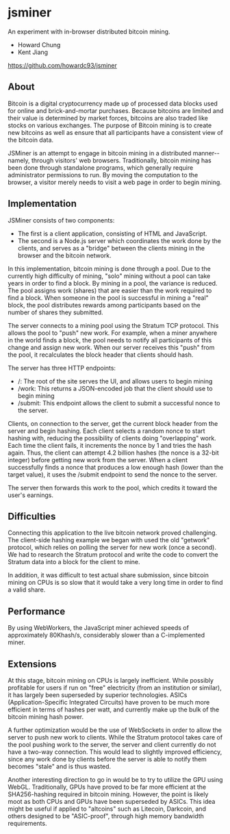# jsminer
An experiment with in-browser distributed bitcoin mining.

* Howard Chung
* Kent Jiang

https://github.com/howardc93/jsminer

About
----

Bitcoin is a digital cryptocurrency made up of processed data blocks used for online and brick-and-mortar purchases. Because bitcoins are limited and their value is determined by market forces, bitcoins are also traded like stocks on various exchanges.
The purpose of Bitcoin mining is to create new bitcoins as well as ensure that all participants have a consistent view of the bitcoin data.

JSMiner is an attempt to engage in bitcoin mining in a distributed manner--namely, through visitors' web browsers.
Traditionally, bitcoin mining has been done through standalone programs, which generally require administrator permissions to run.
By moving the computation to the browser, a visitor merely needs to visit a web page in order to begin mining.

Implementation
----
JSMiner consists of two components:
* The first is a client application, consisting of HTML and JavaScript.
* The second is a Node.js server which coordinates the work done by the clients, and serves as a "bridge" between the clients mining in the browser and the bitcoin network.

In this implementation, bitcoin mining is done through a pool.  Due to the currently high difficulty of mining, "solo" mining without a pool can take years in order to find a block.
By mining in a pool, the variance is reduced.
The pool assigns work (shares) that are easier than the work required to find a block.
When someone in the pool is successful in mining a "real" block, the pool distributes rewards among participants based on the number of shares they submitted.

The server connects to a mining pool using the Stratum TCP protocol.  This allows the pool to "push" new work.
For example, when a miner anywhere in the world finds a block, the pool needs to notify all participants of this change and assign new work.
When our server receives this "push" from the pool, it recalculates the block header that clients should hash.

The server has three HTTP endpoints:
* /: The root of the site serves the UI, and allows users to begin mining
* /work: This returns a JSON-encoded job that the client should use to begin mining
* /submit: This endpoint allows the client to submit a successful nonce to the server.

Clients, on connection to the server, get the current block header from the server and begin hashing.
Each client selects a random nonce to start hashing with, reducing the possibility of clients doing "overlapping" work.
Each time the client fails, it increments the nonce by 1 and tries the hash again.
Thus, the client can attempt 4.2 billion hashes (the nonce is a 32-bit integer) before getting new work from the server.
When a client successfully finds a nonce that produces a low enough hash (lower than the target value), it uses the /submit endpoint to send the nonce to the server.

The server then forwards this work to the pool, which credits it toward the user's earnings.

Difficulties
----
Connecting this application to the live bitcoin network proved challenging.
The client-side hashing example we began with used the old "getwork" protocol, which relies on polling the server for new work (once a second).
We had to research the Stratum protocol and write the code to convert the Stratum data into a block for the client to mine.

In addition, it was difficult to test actual share submission, since bitcoin mining on CPUs is so slow that it would take a very long time in order to find a valid share.

Performance
----
By using WebWorkers, the JavaScript miner achieved speeds of approximately 80Khash/s, considerably slower than a C-implemented miner.

Extensions
----
At this stage, bitcoin mining on CPUs is largely inefficient.
While possibly profitable for users if run on "free" electricity (from an institution or similar), it has largely been superseded by superior technologies.
ASICs (Application-Specific Integrated Circuits) have proven to be much more efficient in terms of hashes per watt, and currently make up the bulk of the bitcoin mining hash power.

A further optimization would be the use of WebSockets in order to allow the server to push new work to clients.  While the Stratum protocol takes care of the pool pushing work to the server, the server and client currently do not have a two-way connection.  This would lead to slightly improved efficiency, since any work done by clients before the server is able to notify them becomes "stale" and is thus wasted.

Another interesting direction to go in would be to try to utilize the GPU using WebGL.  Traditionally, GPUs have proved to be far more efficient at the SHA256-hashing required in bitcoin mining.  However, the point is likely moot as both CPUs and GPUs have been superseded by ASICs.  This idea might be useful if applied to "altcoins" such as Litecoin, Darkcoin, and others designed to be "ASIC-proof", through high memory bandwidth requirements.
